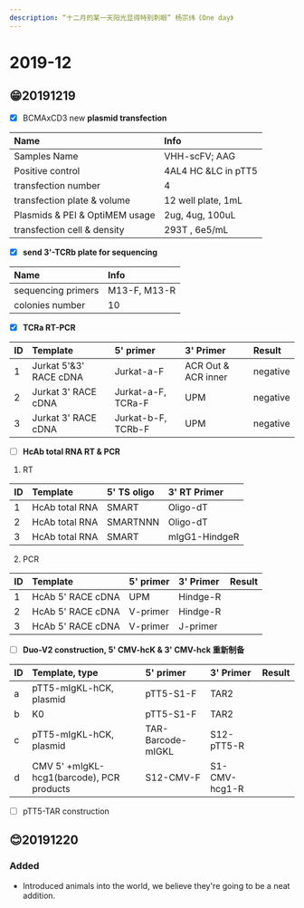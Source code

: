 ```yaml
---
description: “十二月的某一天阳光显得特别刺眼” 杨宗纬《One day》
---
```


# 2019-12

## 😁20191219

* [x] BCMAxCD3 new **plasmid transfection**

| Name | Info |
| :--- | :--- |
| Samples Name | VHH-scFV; AAG |
| Positive control | 4AL4 HC &LC in pTT5 |
| transfection number | 4 |
| transfection plate & volume | 12 well plate, 1mL |
| Plasmids & PEI & OptiMEM usage | 2ug, 4ug, 100uL |
| transfection cell & density | 293T , 6e5/mL |

* [x] **send 3'-TCRb plate for sequencing**  

| Name | Info |
| :--- | :--- |
| sequencing primers | M13-F, M13-R |
| colonies number | 10 |

* [x] **TCRa RT-PCR**

| ID | Template | 5'  primer | 3' Primer | Result |
| :--- | :--- | :--- | :--- | :--- |
| 1 | Jurkat 5'&3' RACE cDNA | Jurkat-a-F | ACR Out & ACR inner | negative |
| 2 | Jurkat 3' RACE cDNA | Jurkat-a-F, TCRa-F | UPM | negative |
| 3 | Jurkat 3' RACE cDNA | Jurkat-b-F, TCRb-F | UPM | negative |

* [ ] **HcAb total RNA RT &  PCR**

1. RT

| ID | Template | 5'  TS oligo  | 3' RT Primer |
| :--- | :--- | :--- | :--- |
| 1 | HcAb total RNA | SMART | Oligo-dT |
| 2 | HcAb total RNA | SMARTNNN | Oligo-dT |
| 3 | HcAb total RNA | SMART | mIgG1-HindgeR |

2. PCR

| ID | Template | 5'  primer | 3' Primer | Result |
| :--- | :--- | :--- | :--- | :--- |
| 1 | HcAb 5' RACE cDNA | UPM | Hindge-R |  |
| 2 | HcAb 5' RACE cDNA | V-primer | Hindge-R |  |
| 3 | HcAb 5' RACE cDNA | V-primer | J-primer |  |

* [ ] **Duo-V2 construction, 5' CMV-hcK & 3' CMV-hck 重新制备**

| ID | Template, type | 5'  primer | 3' Primer | Result |
| :--- | :--- | :--- | :--- | :--- |
| a | pTT5-mIgKL-hCK, plasmid | pTT5-S1-F | TAR2 |  |
| b | K0 | pTT5-S1-F | TAR2 |  |
| c | pTT5-mIgKL-hCK, plasmid | TAR-Barcode-mIGKL | S12-pTT5-R |  |
| d |  CMV 5' +mIgKL-hcg1\(barcode\), PCR products | S12-CMV-F | S1-CMV-hcg1-R |  |

* [ ] pTT5-TAR construction

## 😊20191220

### Added

* Introduced animals into the world, we believe they're going to be a neat addition.



## 

